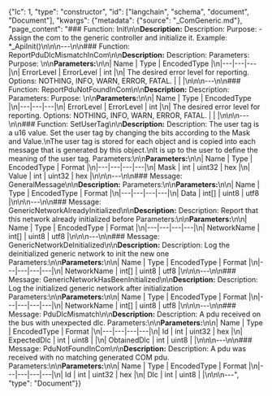 {"lc": 1, "type": "constructor", "id": ["langchain", "schema", "document", "Document"], "kwargs": {"metadata": {"source": "_ComGeneric.md"}, "page_content": "### Function: Init\n\n**Description:** Description: Purpose: - Assign the com to the generic controller and initialize it. Example: *_ApiInit()\n\n\n---\n\n### Function: ReportPduDlcMismatchInCom\n\n**Description:** Description: Parameters: Purpose: \n\n**Parameters:**\n\n| Name | Type | EncodedType |\n|---|---|---|\n| ErrorLevel | ErrorLevel | int |\n| The desired error level for reporting. Options: NOTHING, INFO, WARN, ERROR, FATAL. |  |  |\n\n\n---\n\n### Function: ReportPduNotFoundInCom\n\n**Description:** Description: Parameters: Purpose: \n\n**Parameters:**\n\n| Name | Type | EncodedType |\n|---|---|---|\n| ErrorLevel | ErrorLevel | int |\n| The desired error level for reporting. Options: NOTHING, INFO, WARN, ERROR, FATAL. |  |  |\n\n\n---\n\n### Function: SetUserTag\n\n**Description:** Description: The user tag is a u16 value. Set the user tag by changing the bits according to the Mask and Value.\nThe user tag is stored for each object and is copied into each message that is generated by this object.\nIt is up to the user to define the meaning of the user tag. Parameters:\n\n**Parameters:**\n\n| Name | Type | EncodedType | Format |\n|---|---|---|---|\n| Mask | int | uint32 | hex |\n| Value | int | uint32 | hex |\n\n\n---\n\n### Message: GeneralMessage\n\n**Description:** Parameters:\n\n**Parameters:**\n\n| Name | Type | EncodedType | Format |\n|---|---|---|---|\n| Data | int[] | uint8 | utf8 |\n\n\n---\n\n### Message: GenericNetworkAlreadyInitialized\n\n**Description:** Description: Report that this network already initialized before Parameters:\n\n**Parameters:**\n\n| Name | Type | EncodedType | Format |\n|---|---|---|---|\n| NetworkName | int[] | uint8 | utf8 |\n\n\n---\n\n### Message: GenericNetworkDeInitialized\n\n**Description:** Description: Log the deinitialized generic network to init the new one Parameters:\n\n**Parameters:**\n\n| Name | Type | EncodedType | Format |\n|---|---|---|---|\n| NetworkName | int[] | uint8 | utf8 |\n\n\n---\n\n### Message: GenericNetworkHasBeenInitialized\n\n**Description:** Description: Log the initialized generic network after initialization Parameters:\n\n**Parameters:**\n\n| Name | Type | EncodedType | Format |\n|---|---|---|---|\n| NetworkName | int[] | uint8 | utf8 |\n\n\n---\n\n### Message: PduDlcMismatch\n\n**Description:** Description: A pdu received on the bus with unexpected dlc. Parameters:\n\n**Parameters:**\n\n| Name | Type | EncodedType | Format |\n|---|---|---|---|\n| Id | int | uint32 | hex |\n| ExpectedDlc | int | uint8 |  |\n| ObtainedDlc | int | uint8 |  |\n\n\n---\n\n### Message: PduNotFoundInCom\n\n**Description:** Description: A pdu was received with no matching generated COM pdu. Parameters:\n\n**Parameters:**\n\n| Name | Type | EncodedType | Format |\n|---|---|---|---|\n| Id | int | uint32 | hex |\n| Dlc | int | uint8 |  |\n\n\n---", "type": "Document"}}